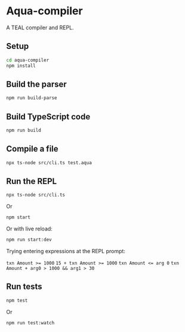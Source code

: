 # Aqua-compiler

A TEAL compiler and REPL.

## Setup

```bash
cd aqua-compiler
npm install
```

## Build the parser

```bash
npm run build-parse
```

## Build TypeScript code

```bash
npm run build
```

## Compile a file

```bash
npx ts-node src/cli.ts test.aqua
```

## Run the REPL

```bash
npx ts-node src/cli.ts
```

Or 

```bash
npm start
```

Or with live reload:

```bash
npm run start:dev
```

Trying entering expressions at the REPL prompt:

`txn Amount >= 1000`
`15 + txn Amount >= 1000`
`txn Amount <= arg 0`
`txn Amount + arg0 > 1000 && arg1 > 30`


## Run tests

```bash
npm test
```

Or 

```bash
npm run test:watch
```
